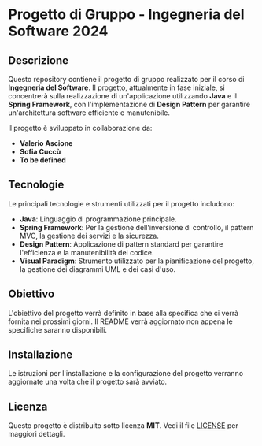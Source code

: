 # Progetto di Gruppo - Ingegneria del Software 2024

## Descrizione

Questo repository contiene il progetto di gruppo realizzato per il corso di **Ingegneria del Software**. Il progetto, attualmente in fase iniziale, si concentrerà sulla realizzazione di un'applicazione utilizzando **Java** e il **Spring Framework**, con l'implementazione di **Design Pattern** per garantire un'architettura software efficiente e manutenibile.

Il progetto è sviluppato in collaborazione da:

- **Valerio Ascione**
- **Sofia Cuccù**
- **To be defined**

## Tecnologie

Le principali tecnologie e strumenti utilizzati per il progetto includono:

- **Java**: Linguaggio di programmazione principale.
- **Spring Framework**: Per la gestione dell'inversione di controllo, il pattern MVC, la gestione dei servizi e la sicurezza.
- **Design Pattern**: Applicazione di pattern standard per garantire l'efficienza e la manutenibilità del codice.
- **Visual Paradigm**: Strumento utilizzato per la pianificazione del progetto, la gestione dei diagrammi UML e dei casi d'uso.

## Obiettivo

L'obiettivo del progetto verrà definito in base alla specifica che ci verrà fornita nei prossimi giorni. Il README verrà aggiornato non appena le specifiche saranno disponibili.

## Installazione

Le istruzioni per l'installazione e la configurazione del progetto verranno aggiornate una volta che il progetto sarà avviato.

## Licenza

Questo progetto è distribuito sotto licenza **MIT**. Vedi il file [LICENSE](./LICENSE) per maggiori dettagli.
